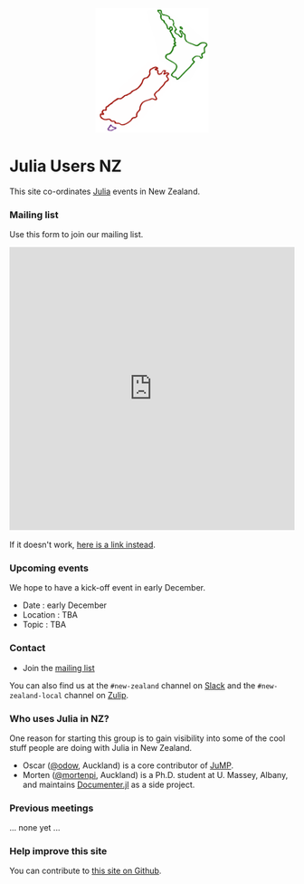 <p align="center">
    <img src="julia-users-nz-logo.png" alt="logo" width="200px"/>
</p>

# Julia Users NZ

This site co-ordinates [Julia](https://julialang.org) events in New Zealand.

### Mailing list

Use this form to join our mailing list.

<iframe src="https://docs.google.com/forms/d/e/1FAIpQLSe0Ivdjp3OsiIuB2sd4ctd_MhJQjbPZs-pTHiYccXbt4mTuuA/viewform?embedded=true" style="width: 100%;" height="500" frameborder="0" marginheight="0" marginwidth="0">Loading…</iframe>

If it doesn't work, [here is a link instead](https://forms.gle/AHyBWxjDMhNHuc149).

### Upcoming events

We hope to have a kick-off event in early December.


- Date     : early December
- Location : TBA
- Topic    : TBA

### Contact

- Join the [mailing list](https://forms.gle/tATgaAwgjjfP6Z5J7)

You can also find us at the `#new-zealand` channel on [Slack](http://julialang.slack.com)
and the `#new-zealand-local` channel on [Zulip](https://julialang.zulipchat.com/#narrow/stream/263467-new-zealand-local).

### Who uses Julia in NZ?

One reason for starting this group is to gain visibility into some of the cool
stuff people are doing with Julia in New Zealand.

- Oscar ([@odow](https://github.com/odow), Auckland) is a core contributor of
    [JuMP](https://jump.dev).
- Morten ([@mortenpi](https://github.com/mortenpi), Auckland) is a Ph.D. student
    at U. Massey, Albany, and maintains [Documenter.jl](https://github.com/JuliaDocs/Documenter.jl)
    as a side project.

### Previous meetings

... none yet ...

### Help improve this site

You can contribute to [this site on Github](https://github.com/julia-users-nz/julia-users-nz.github.io).
